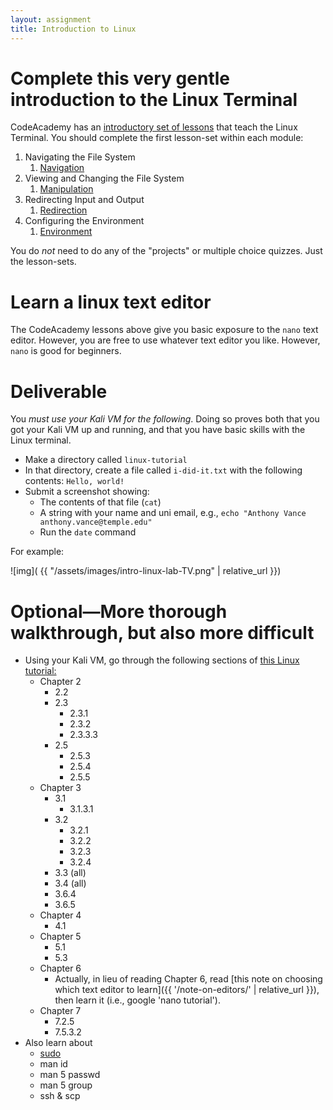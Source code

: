 ```yaml
---
layout: assignment
title: Introduction to Linux
---
```


# Complete this very gentle introduction to the Linux Terminal

CodeAcademy has an [introductory set of lessons](https://www.codecademy.com/learn/learn-the-command-line) that teach the Linux Terminal. 
You should complete the first lesson-set within each module:

1. Navigating the File System
    1. [Navigation](https://www.codecademy.com/courses/learn-the-command-line/lessons/navigation/resume)
2. Viewing and Changing the File System
    1. [Manipulation](https://www.codecademy.com/courses/learn-the-command-line/lessons/manipulation/resume)
3. Redirecting Input and Output
    1. [Redirection](https://www.codecademy.com/courses/learn-the-command-line/lessons/redirection/resume)
4. Configuring the Environment
    1. [Environment](https://www.codecademy.com/courses/learn-the-command-line/lessons/environment/resume)

You do _not_ need to do any of the "projects" or multiple choice quizzes. Just the lesson-sets.
    

    
    
# Learn a linux text editor

The CodeAcademy lessons above give you basic exposure to the `nano` text editor. However, you are free to use whatever text editor you like. However, `nano` is good for beginners.



# Deliverable

You _must use your Kali VM for the following_. Doing so proves both that you got your Kali VM up and running, and that you have basic skills with the Linux terminal.

* Make a directory called `linux-tutorial`
* In that directory, create a file called `i-did-it.txt` with the following contents: `Hello, world!`
* Submit a screenshot showing:
    * The contents of that file (`cat`)
    * A string with your name and uni email, e.g., `echo "Anthony Vance anthony.vance@temple.edu"`
    * Run the `date` command
    
For example:

![img]( {{ "/assets/images/intro-linux-lab-TV.png" | relative_url }})




# Optional—More thorough walkthrough, but also more difficult

- Using your Kali VM, go through the following sections of <a href='http://www.tldp.org/LDP/intro-linux/intro-linux.pdf'>this Linux tutorial:</a>
	- Chapter 2
		- 2.2
		- 2.3
			- 2.3.1
			- 2.3.2
			- 2.3.3.3
		- 2.5
			- 2.5.3
			- 2.5.4
			- 2.5.5
	- Chapter 3
		- 3.1
			- 3.1.3.1
		- 3.2
			- 3.2.1
			- 3.2.2
			- 3.2.3
			- 3.2.4
		- 3.3 (all)
		- 3.4 (all)
		- 3.6.4
		- 3.6.5
	- Chapter 4
		- 4.1
	- Chapter 5
		- 5.1
		- 5.3
	- Chapter 6
		- Actually, in lieu of reading Chapter 6, read [this note on choosing which text editor to learn]({{ '/note-on-editors/' | relative_url }}), then learn it (i.e., google 'nano tutorial').
	- Chapter 7
		- 7.2.5
		- 7.5.3.2
- Also learn about 
	- <a href='https://www.linux.com/learn/linux-101-introduction-sudo'>sudo</a>
	- man id
	- man 5 passwd
	- man 5 group
	- ssh & scp
    
    
